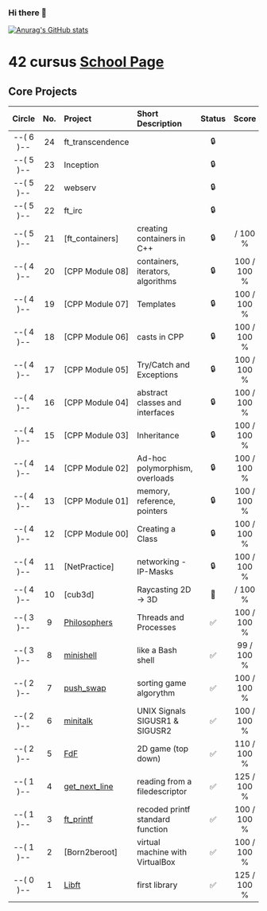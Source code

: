 ### Hi there 👋

[![Anurag's GitHub stats](https://github-readme-stats.vercel.app/api?username=amr21code)](https://github.com/anuraghazra/github-readme-stats)

# 42 cursus [School Page](https://42wolfsburg.de/)

## Core Projects

|  Circle | No. | Project                                     | Short Description  | Status |     Score    |
| :-----: | :-: | :------------------------------------------ | :----------------- | :----: | :----------: |
|--( 6 )--| 24  | ft_transcendence               |                    | 🔒      |
|--( 5 )--| 23  | Inception                      |                    | 🔒      |
|--( 5 )--| 22  | webserv                        |                    | 🔒      |
|--( 5 )--| 22  | ft_irc                         |                    | 🔒      |
|--( 5 )--| 21  | [ft_containers]   | creating containers in C++ | 🔒       |     / 100 % |
|--( 4 )--| 20  | [CPP Module 08]         | containers, iterators, algorithms| 🔒       | 100 / 100 % |
|--( 4 )--| 19  | [CPP Module 07]          | Templates                        | 🔒       | 100 / 100 % |
|--( 4 )--| 18  | [CPP Module 06]          | casts in CPP                     | 🔒       | 100 / 100 % |
|--( 4 )--| 17  | [CPP Module 05]          | Try/Catch and Exceptions         | 🔒       | 100 / 100 % |
|--( 4 )--| 16  | [CPP Module 04]          | abstract classes and interfaces  | 🔒       | 100 / 100 % |
|--( 4 )--| 15  | [CPP Module 03]          | Inheritance                      | 🔒       | 100 / 100 % |
|--( 4 )--| 14  | [CPP Module 02]          | Ad-hoc polymorphism, overloads   | 🔒       | 100 / 100 % |
|--( 4 )--| 13  | [CPP Module 01]          | memory, reference, pointers      | 🔒       | 100 / 100 % |
|--( 4 )--| 12  | [CPP Module 00]          | Creating a Class                 | 🔒       | 100 / 100 % |
|--( 4 )--| 11  | [NetPractice]      | networking - IP-Masks            | 🔒      | 100 / 100 % |
|--( 4 )--| 10  | [cub3d]                   | Raycasting 2D -> 3D              | 📝     |     / 100 % |
|--( 3 )--|  9  | [Philosophers](../../../42_03_philosophers)  | Threads and Processes            | ✅     | 100 / 100 % |
|--( 3 )--|  8  | [minishell](../../../42_03_minishell)        | like a Bash shell                | ✅     |  99 / 100 % |
|--( 2 )--|  7  | [push_swap](../../../42_02_push_swap)        | sorting game algorythm           | ✅     | 100 / 100 % |
|--( 2 )--|  6  | [minitalk](../../../42_02_minitalk)          | UNIX Signals SIGUSR1 & SIGUSR2   | ✅     | 100 / 100 % |    
|--( 2 )--|  5  | [FdF](../../../42_02_so_long)                | 2D game (top down)               | ✅     | 110 / 100 % |    
|--( 1 )--|  4  | [get_next_line](../../../42_01_get_next_line)| reading from a filedescriptor    | ✅     | 125 / 100 % |
|--( 1 )--|  3  | [ft_printf](../../../42_01_ft_printf)        | recoded printf standard function | ✅     | 100 / 100 % |  
|--( 1 )--|  2  | [Born2beroot]                                | virtual machine with VirtualBox  | ✅     | 100 / 100 % | 
|--( 0 )--|  1  | [Libft](../../../42_00_Libft)                | first library                    | ✅     | 125 / 100 % |  







<!--
**amr21code/amr21code** is a ✨ _special_ ✨ repository because its `README.md` (this file) appears on your GitHub profile.

Here are some ideas to get you started:

- 🔭 I’m currently working on ...
- 🌱 I’m currently learning ...
- 👯 I’m looking to collaborate on ...
- 🤔 I’m looking for help with ...
- 💬 Ask me about ...
- 📫 How to reach me: ...
- 😄 Pronouns: ...
- ⚡ Fun fact: ...
-->
